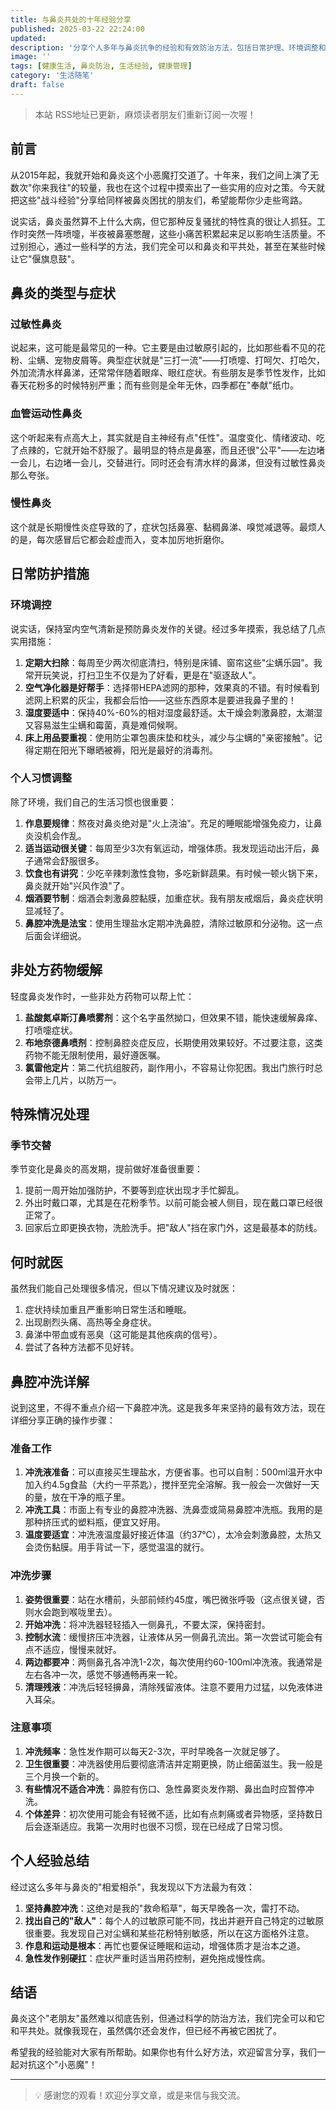 ```yaml
---
title: 与鼻炎共处的十年经验分享
published: 2025-03-22 22:24:00
updated: 
description: '分享个人多年与鼻炎抗争的经验和有效防治方法，包括日常护理、环境调整和自我管理等多方面建议。'
image: ''
tags: [健康生活, 鼻炎防治, 生活经验, 健康管理]
category: '生活随笔'
draft: false
---
```


> 本站 RSS地址已更新，麻烦读者朋友们重新订阅一次喔！

## 前言

从2015年起，我就开始和鼻炎这个小恶魔打交道了。十年来，我们之间上演了无数次"你来我往"的较量，我也在这个过程中摸索出了一些实用的应对之策。今天就把这些"战斗经验"分享给同样被鼻炎困扰的朋友们，希望能帮你少走些弯路。

说实话，鼻炎虽然算不上什么大病，但它那种反复骚扰的特性真的很让人抓狂。工作时突然一阵喷嚏，半夜被鼻塞憋醒，这些小痛苦积累起来足以影响生活质量。不过别担心，通过一些科学的方法，我们完全可以和鼻炎和平共处，甚至在某些时候让它"偃旗息鼓"。

## 鼻炎的类型与症状

### 过敏性鼻炎

说起来，这可能是最常见的一种。它主要是由过敏原引起的，比如那些看不见的花粉、尘螨、宠物皮屑等。典型症状就是"三打一流"——打喷嚏、打呵欠、打哈欠，外加流清水样鼻涕，还常常伴随着眼痒、眼红症状。有些朋友是季节性发作，比如春天花粉多的时候特别严重；而有些则是全年无休，四季都在"奉献"纸巾。

### 血管运动性鼻炎

这个听起来有点高大上，其实就是自主神经有点"任性"。温度变化、情绪波动、吃了点辣的，它就开始不舒服了。最明显的特点是鼻塞，而且还很"公平"——左边堵一会儿，右边堵一会儿，交替进行。同时还会有清水样的鼻涕，但没有过敏性鼻炎那么夸张。

### 慢性鼻炎

这个就是长期慢性炎症导致的了，症状包括鼻塞、黏稠鼻涕、嗅觉减退等。最烦人的是，每次感冒后它都会趁虚而入，变本加厉地折磨你。

## 日常防护措施

### 环境调控

说实话，保持室内空气清新是预防鼻炎发作的关键。经过多年摸索，我总结了几点实用措施：

1. **定期大扫除**：每周至少两次彻底清扫，特别是床铺、窗帘这些"尘螨乐园"。我常开玩笑说，打扫卫生不仅是为了好看，更是在"驱逐敌人"。
2. **空气净化器是好帮手**：选择带HEPA滤网的那种，效果真的不错。有时候看到滤网上积累的灰尘，我都会后怕——这些东西原本是要进我鼻子里的！
3. **湿度要适中**：保持40%-60%的相对湿度最舒适。太干燥会刺激鼻腔，太潮湿又容易滋生尘螨和霉菌，真是难伺候啊。
4. **床上用品要重视**：使用防尘罩包裹床垫和枕头，减少与尘螨的"亲密接触"。记得定期在阳光下曝晒被褥，阳光是最好的消毒剂。

### 个人习惯调整

除了环境，我们自己的生活习惯也很重要：

1. **作息要规律**：熬夜对鼻炎绝对是"火上浇油"。充足的睡眠能增强免疫力，让鼻炎没机会作乱。
2. **适当运动很关键**：每周至少3次有氧运动，增强体质。我发现运动出汗后，鼻子通常会舒服很多。
3. **饮食也有讲究**：少吃辛辣刺激性食物，多吃新鲜蔬果。有时候一顿火锅下来，鼻炎就开始"兴风作浪"了。
4. **烟酒要节制**：烟酒会刺激鼻腔黏膜，加重症状。我有朋友戒烟后，鼻炎症状明显减轻了。
5. **鼻腔冲洗是法宝**：使用生理盐水定期冲洗鼻腔，清除过敏原和分泌物。这一点后面会详细说。

## 非处方药物缓解

轻度鼻炎发作时，一些非处方药物可以帮上忙：

1. **盐酸氮卓斯汀鼻喷雾剂**：这个名字虽然拗口，但效果不错，能快速缓解鼻痒、打喷嚏症状。
2. **布地奈德鼻喷剂**：控制鼻腔炎症反应，长期使用效果较好。不过要注意，这类药物不能无限制使用，最好遵医嘱。
3. **氯雷他定片**：第二代抗组胺药，副作用小，不容易让你犯困。我出门旅行时总会带上几片，以防万一。

## 特殊情况处理

### 季节交替

季节变化是鼻炎的高发期，提前做好准备很重要：

1. 提前一周开始加强防护，不要等到症状出现才手忙脚乱。
2. 外出时戴口罩，尤其是在花粉季节。以前可能会被人侧目，现在戴口罩已经很正常了。
3. 回家后立即更换衣物，洗脸洗手。把"敌人"挡在家门外，这是最基本的防线。

## 何时就医

虽然我们能自己处理很多情况，但以下情况建议及时就医：

1. 症状持续加重且严重影响日常生活和睡眠。
2. 出现剧烈头痛、高热等全身症状。
3. 鼻涕中带血或有恶臭（这可能是其他疾病的信号）。
4. 尝试了各种方法都不见好转。

## 鼻腔冲洗详解

说到这里，不得不重点介绍一下鼻腔冲洗。这是我多年来坚持的最有效方法，现在详细分享正确的操作步骤：

### 准备工作

1. **冲洗液准备**：可以直接买生理盐水，方便省事。也可以自制：500ml温开水中加入约4.5g食盐（大约一平茶匙），搅拌至完全溶解。我一般会一次做好一天的量，放在干净的瓶子里。
2. **冲洗工具**：市面上有专业的鼻腔冲洗器、洗鼻壶或简易鼻腔冲洗瓶。我用的是那种挤压式的塑料瓶，便宜又好用。
3. **温度要适宜**：冲洗液温度最好接近体温（约37℃），太冷会刺激鼻腔，太热又会烫伤黏膜。用手背试一下，感觉温温的就行。

### 冲洗步骤

1. **姿势很重要**：站在水槽前，头部前倾约45度，嘴巴微张呼吸（这点很关键，否则水会跑到喉咙里去）。
2. **开始冲洗**：将冲洗器轻轻插入一侧鼻孔，不要太深，保持密封。
3. **控制水流**：缓慢挤压冲洗器，让液体从另一侧鼻孔流出。第一次尝试可能会有点不适应，慢慢来就好。
4. **两边都要冲**：两侧鼻孔各冲洗1-2次，每次使用约60-100ml冲洗液。我通常是左右各冲一次，感觉不够通畅再来一轮。
5. **清理残液**：冲洗后轻轻擤鼻，清除残留液体。注意不要用力过猛，以免液体进入耳朵。

### 注意事项

1. **冲洗频率**：急性发作期可以每天2-3次，平时早晚各一次就足够了。
2. **卫生很重要**：冲洗器使用后要彻底清洁并定期更换，防止细菌滋生。我一般是三个月换一个新的。
3. **有些情况不适合冲洗**：鼻腔有伤口、急性鼻窦炎发作期、鼻出血时应暂停冲洗。
4. **个体差异**：初次使用可能会有轻微不适，比如有点刺痛或者异物感，坚持数日后会逐渐适应。我第一次用时也很不习惯，现在已经成了日常习惯。

## 个人经验总结

经过这么多年与鼻炎的"相爱相杀"，我发现以下方法最为有效：

1. **坚持鼻腔冲洗**：这绝对是我的"救命稻草"，每天早晚各一次，雷打不动。
2. **找出自己的"敌人"**：每个人的过敏原可能不同，找出并避开自己特定的过敏原很重要。我发现自己对尘螨和某些花粉特别敏感，所以在这方面格外注意。
3. **作息和运动是根本**：再忙也要保证睡眠和运动，增强体质才是治本之道。
4. **急性发作别硬扛**：症状严重时适当用药控制，避免拖成慢性病。

## 结语

鼻炎这个"老朋友"虽然难以彻底告别，但通过科学的防治方法，我们完全可以和它和平共处。就像我现在，虽然偶尔还会发作，但已经不再被它困扰了。

希望我的经验能对大家有所帮助。如果你也有什么好方法，欢迎留言分享，我们一起对抗这个"小恶魔"！

---

> 💡 感谢您的观看！欢迎分享文章，或是来信与我交流。
